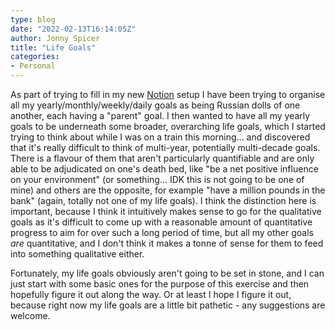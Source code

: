 ```yaml
---
type: blog
date: "2022-02-13T16:14:05Z"
author: Jonny Spicer
title: "Life Goals"
categories:
- Personal
---
```

As part of trying to fill in my new [Notion](/blog/notion-a-one-stop-shop/) setup I have been trying to organise all my yearly/monthly/weekly/daily goals as being Russian dolls of one another, each having a "parent" goal. I then wanted to have all my yearly goals
to be underneath some broader, overarching life goals, which I started trying to think about while I was on a train this morning... and discovered that it's really difficult to think of multi-year, potentially multi-decade goals. There is a flavour of them that
aren't particularly quantifiable and are only able to be adjudicated on one's death bed, like "be a net positive influence on your environment" (or something... IDK this is not going to be one of mine) and others are the opposite, for example "have a million pounds
in the bank" (again, totally not one of my life goals). I think the distinction here is important, because I think it intuitively makes sense to go for the qualitative goals as it's difficult to come up with a reasonable amount of quantitative progress to aim for
over such a long period of time, but all my other goals *are* quantitative, and I don't think it makes a tonne of sense for them to feed into something qualitative either.

Fortunately, my life goals obviously aren't going to be set in stone, and I can just start with some basic ones for the purpose of this exercise and then hopefully figure it out along the way. Or at least I hope I figure it out, because right now my life goals are
a little bit pathetic - any suggestions are welcome.

